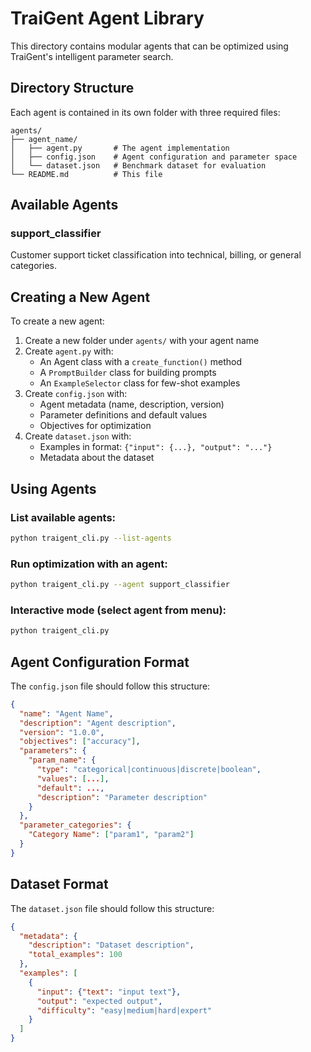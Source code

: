# TraiGent Agent Library

This directory contains modular agents that can be optimized using TraiGent's intelligent parameter search.

## Directory Structure

Each agent is contained in its own folder with three required files:

```
agents/
├── agent_name/
│   ├── agent.py       # The agent implementation
│   ├── config.json    # Agent configuration and parameter space
│   └── dataset.json   # Benchmark dataset for evaluation
└── README.md          # This file
```

## Available Agents

### support_classifier
Customer support ticket classification into technical, billing, or general categories.

## Creating a New Agent

To create a new agent:

1. Create a new folder under `agents/` with your agent name
2. Create `agent.py` with:
   - An Agent class with a `create_function()` method
   - A `PromptBuilder` class for building prompts
   - An `ExampleSelector` class for few-shot examples
3. Create `config.json` with:
   - Agent metadata (name, description, version)
   - Parameter definitions and default values
   - Objectives for optimization
4. Create `dataset.json` with:
   - Examples in format: `{"input": {...}, "output": "..."}`
   - Metadata about the dataset

## Using Agents

### List available agents:
```bash
python traigent_cli.py --list-agents
```

### Run optimization with an agent:
```bash
python traigent_cli.py --agent support_classifier
```

### Interactive mode (select agent from menu):
```bash
python traigent_cli.py
```

## Agent Configuration Format

The `config.json` file should follow this structure:

```json
{
  "name": "Agent Name",
  "description": "Agent description",
  "version": "1.0.0",
  "objectives": ["accuracy"],
  "parameters": {
    "param_name": {
      "type": "categorical|continuous|discrete|boolean",
      "values": [...],
      "default": ...,
      "description": "Parameter description"
    }
  },
  "parameter_categories": {
    "Category Name": ["param1", "param2"]
  }
}
```

## Dataset Format

The `dataset.json` file should follow this structure:

```json
{
  "metadata": {
    "description": "Dataset description",
    "total_examples": 100
  },
  "examples": [
    {
      "input": {"text": "input text"},
      "output": "expected output",
      "difficulty": "easy|medium|hard|expert" 
    }
  ]
}
```